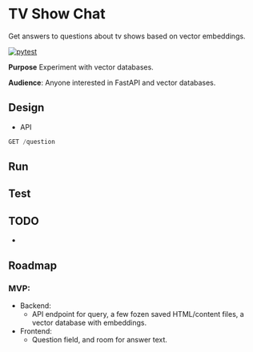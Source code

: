# TV Show Chat
Get answers to questions about tv shows based on vector embeddings.

[![pytest](https://github.com/pieteradejong/tvshowchat/actions/workflows/ci.yml/badge.svg?branch=master)](https://github.com/pieteradejong/tvshowchat/actions/workflows/ci.yml)

**Purpose**
Experiment with vector databases.

**Audience**:
Anyone interested in FastAPI and vector databases.


## Design
* API

```python
GET /question
```


## Run


## Test


## TODO
* 


## Roadmap
### MVP: 
* Backend:
  * API endpoint for query, a few fozen saved HTML/content files, a vector database with embeddings.
* Frontend:
  * Question field, and room for answer text.


